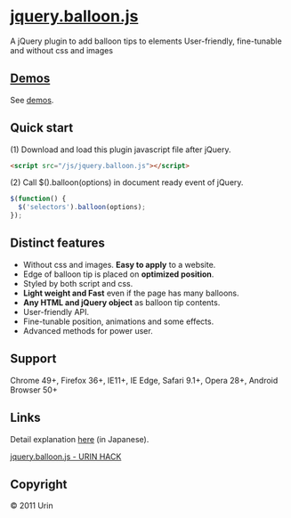 # [jquery.balloon.js](//urin.github.io/jquery.balloon.js/)
A jQuery plugin to add balloon tips to elements User-friendly, fine-tunable and without css and images

[Demos](//urin.github.io/jquery.balloon.js/)
------------------------
See [demos](//urin.github.io/jquery.balloon.js/).

Quick start
------------------------
(1) Download and load this plugin javascript file after jQuery.  

```html
<script src="/js/jquery.balloon.js"></script>
```

(2) Call $().balloon(options) in document ready event of jQuery.  

```javascript
$(function() {
  $('selectors').balloon(options);
});
```

Distinct features
------------------------
+ Without css and images. **Easy to apply** to a website.
+ Edge of balloon tip is placed on **optimized position**.
+ Styled by both script and css.
+ **Light weight and Fast** even if the page has many balloons.
+ **Any HTML and jQuery object** as balloon tip contents.
+ User-friendly API.
+ Fine-tunable position, animations and some effects.
+ Advanced methods for power user.

## Support
Chrome 49+, Firefox 36+, IE11+, IE Edge, Safari 9.1+, Opera 28+, Android Browser 50+

## Links
Detail explanation [here](//urin.github.io/posts/2014/jquery-balloon-js/) (in Japanese).

[jquery.balloon.js - URIN HACK](//urin.github.io/posts/2014/jquery-balloon-js/)

Copyright
------------------------
&copy; 2011 Urin
